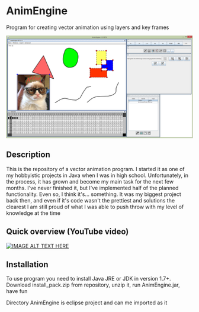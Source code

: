 # AnimEngine
Program for creating vector animation using layers and key frames

![alt text](https://github.com/DehydratedWater/AnimEngine/blob/master/log/img/AnimEngie2.png)

## Description
This is the repository of a vector animation program. I started it as one of my hobbyistic projects in Java when I was in high school. Unfortunately, in the process, it has grown and become my main task for the next few months. I've never finished it, but I've implemented half of the planned functionality.  Even so, I think it's... something. It was my biggest project back then, and even if it's code wasn't the prettiest and solutions the clearest I am still proud of what I was able to push throw with my level of knowledge at the time

## Quick overview (YouTube video)

[![IMAGE ALT TEXT HERE](https://img.youtube.com/vi/slExAxk0daA/0.jpg)](https://www.youtube.com/watch?v=slExAxk0daA)


## Installation

To use program you need to install Java JRE or JDK in version 1.7+. Download install_pack.zip from repository, unzip it, run AnimEngine.jar, have fun

Directory AnimEngine is eclipse project and can me imported as it
